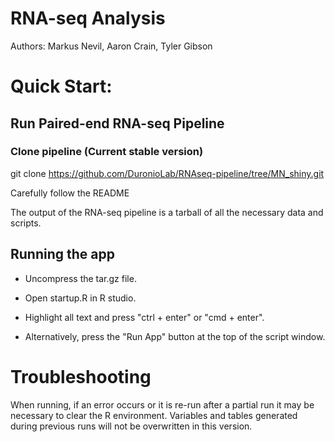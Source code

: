 # RNA-seq Analysis
Authors: Markus Nevil, Aaron Crain, Tyler Gibson

# Quick Start:
## Run Paired-end RNA-seq Pipeline
### Clone pipeline (Current stable version)
git clone https://github.com/DuronioLab/RNAseq-pipeline/tree/MN_shiny.git

Carefully follow the README

The output of the RNA-seq pipeline is a tarball of all the necessary data and scripts.

## Running the app

- Uncompress the tar.gz file.
- Open startup.R in R studio.
- Highlight all text and press "ctrl + enter" or "cmd + enter".

- Alternatively, press the "Run App" button at the top of the script window.

# Troubleshooting
When running, if an error occurs or it is re-run after a partial run it may be necessary to clear the R environment. Variables and tables generated during previous runs will not be overwritten in this version.

